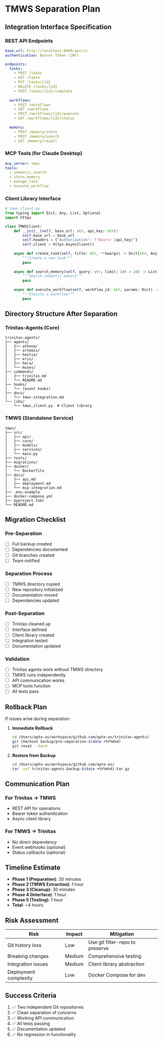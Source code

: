 # TMWS Separation Plan

## Integration Interface Specification

### REST API Endpoints
```yaml
base_url: http://localhost:8000/api/v1
authentication: Bearer Token (JWT)

endpoints:
  tasks:
    - POST /tasks
    - GET /tasks
    - PUT /tasks/{id}
    - DELETE /tasks/{id}
    - POST /tasks/{id}/complete
    
  workflows:
    - POST /workflows
    - GET /workflows
    - POST /workflows/{id}/execute
    - GET /workflows/{id}/status
    
  memory:
    - POST /memory/store
    - POST /memory/search
    - GET /memory/recall
```

### MCP Tools (for Claude Desktop)
```yaml
mcp_server: tmws
tools:
  - semantic_search
  - store_memory
  - manage_task
  - execute_workflow
```

### Client Library Interface
```python
# tmws_client.py
from typing import Dict, Any, List, Optional
import httpx

class TMWSClient:
    def __init__(self, base_url: str, api_key: str):
        self.base_url = base_url
        self.headers = {"Authorization": f"Bearer {api_key}"}
        self.client = httpx.AsyncClient()
    
    async def create_task(self, title: str, **kwargs) -> Dict[str, Any]:
        """Create a new task"""
        pass
    
    async def search_memory(self, query: str, limit: int = 10) -> List[Dict]:
        """Search semantic memory"""
        pass
    
    async def execute_workflow(self, workflow_id: str, params: Dict) -> Dict:
        """Execute a workflow"""
        pass
```

## Directory Structure After Separation

### Trinitas-Agents (Core)
```
trinitas-agents/
├── agents/
│   ├── athena/
│   ├── artemis/
│   ├── hestia/
│   ├── eris/
│   ├── hera/
│   └── muses/
├── commands/
│   ├── trinitas.md
│   └── README.md
├── hooks/
│   └── (event hooks)
├── docs/
│   └── tmws-integration.md
└── libs/
    └── tmws_client.py  # Client library
```

### TMWS (Standalone Service)
```
tmws/
├── src/
│   ├── api/
│   ├── core/
│   ├── models/
│   ├── services/
│   └── main.py
├── tests/
├── migrations/
├── docker/
│   └── Dockerfile
├── docs/
│   ├── api.md
│   ├── deployment.md
│   └── mcp-integration.md
├── .env.example
├── docker-compose.yml
├── pyproject.toml
└── README.md
```

## Migration Checklist

### Pre-Separation
- [ ] Full backup created
- [ ] Dependencies documented
- [ ] Git branches created
- [ ] Team notified

### Separation Process
- [ ] TMWS directory copied
- [ ] New repository initialized
- [ ] Documentation moved
- [ ] Dependencies updated

### Post-Separation
- [ ] Trinitas cleaned up
- [ ] Interface defined
- [ ] Client library created
- [ ] Integration tested
- [ ] Documentation updated

### Validation
- [ ] Trinitas agents work without TMWS directory
- [ ] TMWS runs independently
- [ ] API communication works
- [ ] MCP tools function
- [ ] All tests pass

## Rollback Plan

If issues arise during separation:

1. **Immediate Rollback**
   ```bash
   cd /Users/apto-as/workspace/github.com/apto-as/trinitas-agents/
   git checkout backup/pre-separation-$(date +%Y%m%d)
   git reset --hard
   ```

2. **Restore from Backup**
   ```bash
   cd /Users/apto-as/workspace/github.com/apto-as/
   tar -xzf trinitas-agents-backup-$(date +%Y%m%d).tar.gz
   ```

## Communication Plan

### For Trinitas → TMWS
- REST API for operations
- Bearer token authentication
- Async client library

### For TMWS → Trinitas
- No direct dependency
- Event webhooks (optional)
- Status callbacks (optional)

## Timeline Estimate

- **Phase 1 (Preparation)**: 30 minutes
- **Phase 2 (TMWS Extraction)**: 1 hour
- **Phase 3 (Cleanup)**: 30 minutes
- **Phase 4 (Interface)**: 1 hour
- **Phase 5 (Testing)**: 1 hour
- **Total**: ~4 hours

## Risk Assessment

| Risk | Impact | Mitigation |
|------|--------|------------|
| Git history loss | Low | Use git filter-repo to preserve |
| Breaking changes | Medium | Comprehensive testing |
| Integration issues | Medium | Client library abstraction |
| Deployment complexity | Low | Docker Compose for dev |

## Success Criteria

1. ✅ Two independent Git repositories
2. ✅ Clean separation of concerns
3. ✅ Working API communication
4. ✅ All tests passing
5. ✅ Documentation updated
6. ✅ No regression in functionality